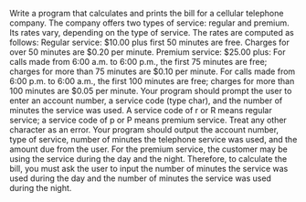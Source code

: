 Write a program that calculates and prints the bill for a cellular telephone company. The
company offers two types of service: regular and premium. Its rates vary, depending on the
type of service. The rates are computed as follows:
Regular service: $10.00 plus first 50 minutes are free. Charges for over 50 minutes are $0.20
per minute.
Premium service: $25.00 plus:
For calls made from 6:00 a.m. to 6:00 p.m., the first 75 minutes are free; charges for more
than 75 minutes are $0.10 per minute.
For calls made from 6:00 p.m. to 6:00 a.m., the first 100 minutes are free; charges for more
than 100 minutes are $0.05 per minute.
Your program should prompt the user to enter an account number, a service code (type
char), and the number of minutes the service was used. A service code of r or R means
regular service; a service code of p or P means premium service. Treat any other character
as an error. Your program should output the account number, type of service, number of
minutes the telephone service was used, and the amount due from the user. For the
premium service, the customer may be using the service during the day and the night.
Therefore, to calculate the bill, you must ask the user to input the number of minutes the
service was used during the day and the number of minutes the service was used during the
night.
